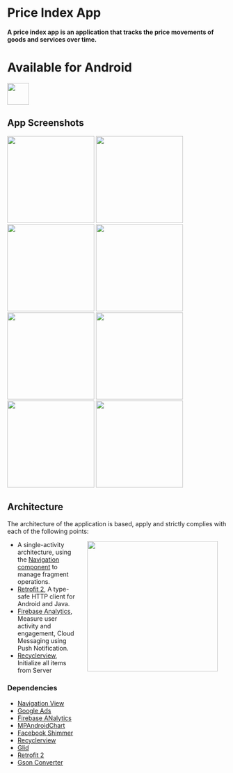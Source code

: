 # Price Index App
**A price index app is an application that tracks the price movements of goods and services over time.**

# **Available for Android**

[<img src="https://i.imgur.com/heN9nOS.png" height="50">](https://play.google.com/store/apps/details?id=com.as3arelyoum)

## **App Screenshots**

<img src="https://i.imgur.com/9PFComj.png" width="200"> <img src="https://i.imgur.com/wl5TFn4.png" width="200"> 
<img src="https://i.imgur.com/hNXEaOY.png" width="200"> <img src="https://i.imgur.com/TpdrovP.png" width="200"> 
<img src="https://i.imgur.com/WTgjwiU.png" width="200"> <img src="https://i.imgur.com/PC0cxrP.png" width="200"> 
<img src="https://i.imgur.com/omXfYqR.jpg" width="200"> <img src="https://i.imgur.com/HEQNuXm.jpg" width="200"> 

## Architecture

The architecture of the application is based, apply and strictly complies with each of the following points:

<img src="https://i.imgur.com/fcWX3Wm.png" width="300" align="right" hspace="20">

-   A single-activity architecture, using the [Navigation component](https://developer.android.com/guide/navigation/navigation-getting-started) to manage fragment operations.
-   [Retrofit 2](https://square.github.io/retrofit/), A type-safe HTTP client for Android and Java.
-   [Firebase Analytics](https://firebase.google.com/), Measure user activity and engagement, Cloud Messaging using Push Notification.
-   [Recyclerview](https://developer.android.com/jetpack/androidx/releases/recyclerview), Initialize all items from Server
   
### Dependencies
-  [Navigation View](https://developer.android.com/guide/navigation/navigation-getting-started)
-  [Google Ads](https://ads.google.com/intl/en_eg/home/)
-  [Firebase ANalytics](https://firebase.google.com/)
-  [MPAndroidChart](https://github.com/PhilJay/MPAndroidChart)
-  [Facebook Shimmer](https://facebook.github.io/shimmer-android/)
-  [Recyclerview](https://developer.android.com/jetpack/androidx/releases/recyclerview)
-  [Glid](https://github.com/bumptech/glide)
-  [Retrofit 2](https://square.github.io/retrofit/)
-  [Gson Converter](https://square.github.io/retrofit/)
